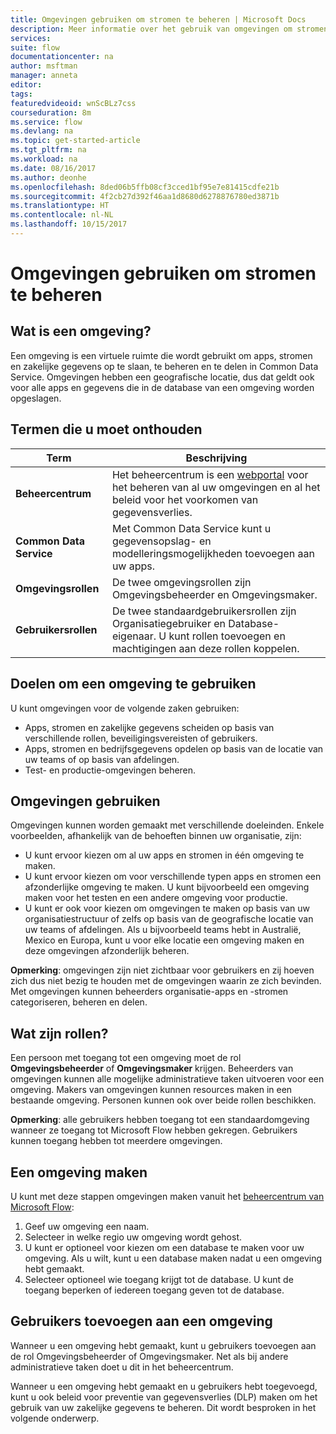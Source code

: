 ```yaml
---
title: Omgevingen gebruiken om stromen te beheren | Microsoft Docs
description: Meer informatie over het gebruik van omgevingen om stromen te scheiden en te beheren.
services: 
suite: flow
documentationcenter: na
author: msftman
manager: anneta
editor: 
tags: 
featuredvideoid: wnScBLz7css
courseduration: 8m
ms.service: flow
ms.devlang: na
ms.topic: get-started-article
ms.tgt_pltfrm: na
ms.workload: na
ms.date: 08/16/2017
ms.author: deonhe
ms.openlocfilehash: 8ded06b5ffb08cf3cced1bf95e7e81415cdfe21b
ms.sourcegitcommit: 4f2cb27d392f46aa1d8680d6278876780ed3871b
ms.translationtype: HT
ms.contentlocale: nl-NL
ms.lasthandoff: 10/15/2017
---
```

# <a name="use-environments-to-manage-flows"></a>Omgevingen gebruiken om stromen te beheren
## <a name="what-is-an-environment"></a>Wat is een omgeving?
Een omgeving is een virtuele ruimte die wordt gebruikt om apps, stromen en zakelijke gegevens op te slaan, te beheren en te delen in Common Data Service. Omgevingen hebben een geografische locatie, dus dat geldt ook voor alle apps en gegevens die in de database van een omgeving worden opgeslagen.  

## <a name="terms-you-should-get-familiar-with"></a>Termen die u moet onthouden
| **Term** | **Beschrijving** |
| --- | --- |
| **Beheercentrum** |Het beheercentrum is een [webportal](https://admin.flow.microsoft.com) voor het beheren van al uw omgevingen en al het beleid voor het voorkomen van gegevensverlies. |
| **Common Data Service** |Met Common Data Service kunt u gegevensopslag- en modelleringsmogelijkheden toevoegen aan uw apps. |
| **Omgevingsrollen** |De twee omgevingsrollen zijn Omgevingsbeheerder en Omgevingsmaker. |
| **Gebruikersrollen** |De twee standaardgebruikersrollen zijn Organisatiegebruiker en Database-eigenaar. U kunt rollen toevoegen en machtigingen aan deze rollen koppelen. |

## <a name="purposes-for-an-environment"></a>Doelen om een omgeving te gebruiken
U kunt omgevingen voor de volgende zaken gebruiken:  

* Apps, stromen en zakelijke gegevens scheiden op basis van verschillende rollen, beveiligingsvereisten of gebruikers.  
* Apps, stromen en bedrijfsgegevens opdelen op basis van de locatie van uw teams of op basis van afdelingen.
* Test- en productie-omgevingen beheren.  

## <a name="how-to-use-environments"></a>Omgevingen gebruiken
Omgevingen kunnen worden gemaakt met verschillende doeleinden. Enkele voorbeelden, afhankelijk van de behoeften binnen uw organisatie, zijn:  

* U kunt ervoor kiezen om al uw apps en stromen in één omgeving te maken. 
* U kunt ervoor kiezen om voor verschillende typen apps en stromen een afzonderlijke omgeving te maken. U kunt bijvoorbeeld een omgeving maken voor het testen en een andere omgeving voor productie.  
* U kunt er ook voor kiezen om omgevingen te maken op basis van uw organisatiestructuur of zelfs op basis van de geografische locatie van uw teams of afdelingen. Als u bijvoorbeeld teams hebt in Australië, Mexico en Europa, kunt u voor elke locatie een omgeving maken en deze omgevingen afzonderlijk beheren.  

**Opmerking**: omgevingen zijn niet zichtbaar voor gebruikers en zij hoeven zich dus niet bezig te houden met de omgevingen waarin ze zich bevinden. Met omgevingen kunnen beheerders organisatie-apps en -stromen categoriseren, beheren en delen.  

## <a name="what-are-roles"></a>Wat zijn rollen?
Een persoon met toegang tot een omgeving moet de rol **Omgevingsbeheerder** of **Omgevingsmaker** krijgen. Beheerders van omgevingen kunnen alle mogelijke administratieve taken uitvoeren voor een omgeving. Makers van omgevingen kunnen resources maken in een bestaande omgeving. Personen kunnen ook over beide rollen beschikken.  

**Opmerking**: alle gebruikers hebben toegang tot een standaardomgeving wanneer ze toegang tot Microsoft Flow hebben gekregen. Gebruikers kunnen toegang hebben tot meerdere omgevingen.  

## <a name="create-an-environment"></a>Een omgeving maken
U kunt met deze stappen omgevingen maken vanuit het [beheercentrum van Microsoft Flow](https://admin.flow.microsoft.com):  

1. Geef uw omgeving een naam.
2. Selecteer in welke regio uw omgeving wordt gehost.
3. U kunt er optioneel voor kiezen om een database te maken voor uw omgeving. Als u wilt, kunt u een database maken nadat u een omgeving hebt gemaakt.
4. Selecteer optioneel wie toegang krijgt tot de database. U kunt de toegang beperken of iedereen toegang geven tot de database. 

## <a name="add-users-to-an-environment"></a>Gebruikers toevoegen aan een omgeving
Wanneer u een omgeving hebt gemaakt, kunt u gebruikers toevoegen aan de rol Omgevingsbeheerder of Omgevingsmaker. Net als bij andere administratieve taken doet u dit in het beheercentrum.  

Wanneer u een omgeving hebt gemaakt en u gebruikers hebt toegevoegd, kunt u ook beleid voor preventie van gegevensverlies (DLP) maken om het gebruik van uw zakelijke gegevens te beheren. Dit wordt besproken in het volgende onderwerp. 

